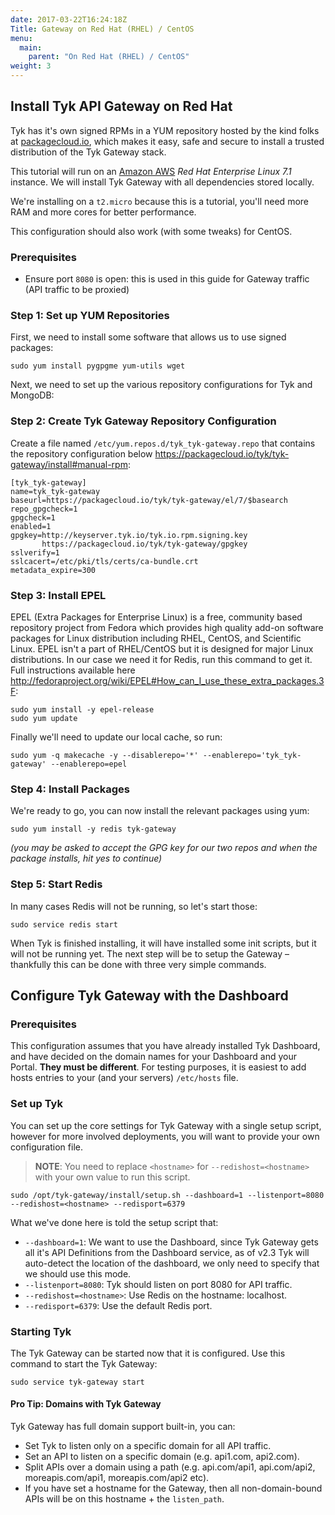 ```yaml
---
date: 2017-03-22T16:24:18Z
Title: Gateway on Red Hat (RHEL) / CentOS
menu:
  main:
    parent: "On Red Hat (RHEL) / CentOS"
weight: 3 
---
```


## <a name="install-tyk-redhat-gateway"></a>Install Tyk API Gateway on Red Hat

Tyk has it's own signed RPMs in a YUM repository hosted by the kind folks at [packagecloud.io][1], which makes it easy, safe and secure to install a trusted distribution of the Tyk Gateway stack.

This tutorial will run on an [Amazon AWS][2] *Red Hat Enterprise Linux 7.1* instance. We will install Tyk Gateway with all dependencies stored locally.

We're installing on a `t2.micro` because this is a tutorial, you'll need more RAM and more cores for better performance.

This configuration should also work (with some tweaks) for CentOS.

### Prerequisites

*   Ensure port `8080` is open: this is used in this guide for Gateway traffic (API traffic to be proxied)

### Step 1: Set up YUM Repositories

First, we need to install some software that allows us to use signed packages:
```{.copyWrapper}
sudo yum install pygpgme yum-utils wget
```

Next, we need to set up the various repository configurations for Tyk and MongoDB:

### Step 2: Create Tyk Gateway Repository Configuration

Create a file named `/etc/yum.repos.d/tyk_tyk-gateway.repo` that contains the repository configuration below https://packagecloud.io/tyk/tyk-gateway/install#manual-rpm:
```{.copyWrapper}
[tyk_tyk-gateway]
name=tyk_tyk-gateway
baseurl=https://packagecloud.io/tyk/tyk-gateway/el/7/$basearch
repo_gpgcheck=1
gpgcheck=1
enabled=1
gpgkey=http://keyserver.tyk.io/tyk.io.rpm.signing.key
       https://packagecloud.io/tyk/tyk-gateway/gpgkey
sslverify=1
sslcacert=/etc/pki/tls/certs/ca-bundle.crt
metadata_expire=300
```

### Step 3: Install EPEL

EPEL (Extra Packages for Enterprise Linux) is a free, community based repository project from Fedora which provides high quality add-on software packages for Linux distribution including RHEL, CentOS, and Scientific Linux. EPEL isn't a part of RHEL/CentOS but it is designed for major Linux distributions. In our case we need it for Redis, run this command to get it. Full instructions available here http://fedoraproject.org/wiki/EPEL#How_can_I_use_these_extra_packages.3F:
```{.copyWrapper}
sudo yum install -y epel-release
sudo yum update
```

Finally we'll need to update our local cache, so run:
```{.copyWrapper}
sudo yum -q makecache -y --disablerepo='*' --enablerepo='tyk_tyk-gateway' --enablerepo=epel
```

### Step 4: Install Packages

We're ready to go, you can now install the relevant packages using yum:
```{.copyWrapper}
sudo yum install -y redis tyk-gateway
```

*(you may be asked to accept the GPG key for our two repos and when the package installs, hit yes to continue)*

### Step 5: Start Redis

In many cases Redis will not be running, so let's start those:
```{.copyWrapper}
sudo service redis start
```

When Tyk is finished installing, it will have installed some init scripts, but it will not be running yet. The next step will be to setup the Gateway – thankfully this can be done with three very simple commands.

## <a name="configure-with-dashboard"></a>Configure Tyk Gateway with the Dashboard

### Prerequisites

This configuration assumes that you have already installed Tyk Dashboard, and have decided on the domain names for your Dashboard and your Portal. **They must be different**. For testing purposes, it is easiest to add hosts entries to your (and your servers) `/etc/hosts` file.

### Set up Tyk

You can set up the core settings for Tyk Gateway with a single setup script, however for more involved deployments, you will want to provide your own configuration file.

> **NOTE**: You need to replace `<hostname>` for `--redishost=<hostname>` with your own value to run this script.

```{.copyWrapper}
sudo /opt/tyk-gateway/install/setup.sh --dashboard=1 --listenport=8080 --redishost=<hostname> --redisport=6379
```

What we've done here is told the setup script that:

*   `--dashboard=1`: We want to use the Dashboard, since Tyk Gateway gets all it's API Definitions from the Dashboard service, as of v2.3 Tyk will auto-detect the location of the dashboard, we only need to specify that we should use this mode.
*   `--listenport=8080`: Tyk should listen on port 8080 for API traffic.
*   `--redishost=<hostname>`: Use Redis on the hostname: localhost.
*   `--redisport=6379`: Use the default Redis port.

### Starting Tyk

The Tyk Gateway can be started now that it is configured. Use this command to start the Tyk Gateway:
```{.copyWrapper}
sudo service tyk-gateway start
```

#### Pro Tip: Domains with Tyk Gateway

Tyk Gateway has full domain support built-in, you can:

*   Set Tyk to listen only on a specific domain for all API traffic.
*   Set an API to listen on a specific domain (e.g. api1.com, api2.com).
*   Split APIs over a domain using a path (e.g. api.com/api1, api.com/api2, moreapis.com/api1, moreapis.com/api2 etc).
*   If you have set a hostname for the Gateway, then all non-domain-bound APIs will be on this hostname + the `listen_path`.


[1]: https://packagecloud.io
[2]: http://aws.amazon.com
